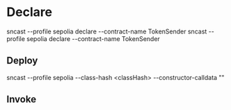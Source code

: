 # Declare

sncast --profile sepolia declare --contract-name TokenSender
sncast --profile sepolia declare --contract-name TokenSender

## Deploy

sncast --profile sepolia --class-hash \<classHash\> --constructor-calldata ""

## Invoke
